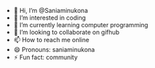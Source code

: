 - 👋 Hi, I’m @Saniaminukona
- 👀 I’m interested in coding 
- 🌱 I’m currently learning computer programming 
- 💞️ I’m looking to collaborate on gifhub
- 📫 How to reach me online 
- 😄 Pronouns: saniaminukona
- ⚡ Fun fact: community 

<!---
Saniaminukona/Saniaminukona is a ✨ special ✨ repository because its `README.md` (this file) appears on your GitHub profile.
You can click the Preview link to take a look at your changes.
--->
